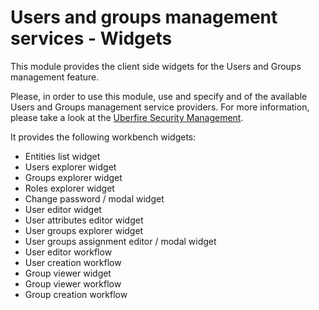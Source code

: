 Users and groups management services - Widgets
=========================================================

This module provides the client side widgets for the Users and Groups management feature.                               

Please, in order to use this module, use and specify and of the available Users and Groups management service providers. For more information, please take a look at the [Uberfire Security Management](../../uberfire-security/uberfire-security-management/).                           

It provides the following workbench widgets:                               

* Entities list widget                    
* Users explorer widget                    
* Groups explorer widget                    
* Roles explorer widget                    
* Change password / modal widget                    
* User editor widget                    
* User attributes editor widget                    
* User groups explorer widget                    
* User groups assignment editor / modal widget                
* User editor workflow             
* User creation workflow           
* Group viewer widget                    
* Group viewer workflow          
* Group creation workflow            
